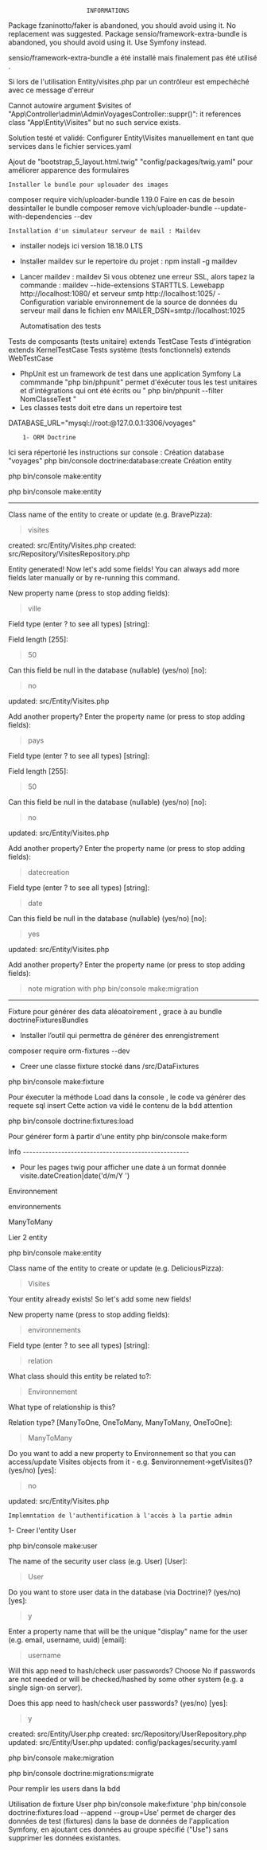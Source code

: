                           INFORMATIONS

Package fzaninotto/faker is abandoned, you should avoid using it. No replacement was suggested.
Package sensio/framework-extra-bundle is abandoned, you should avoid using it. Use Symfony instead.

sensio/framework-extra-bundle a été installé mais finalement pas été utilisé .

Si lors de l'utilisation
Entity/visites.php par un contrôleur est empechéché avec ce message d'erreur 

 Cannot autowire argument $visites of "App\Controller\admin\AdminVoyagesController::suppr()": it references class "App\Entity\Visites" but no such service exists.

 Solution testé et validé: Configurer Entity\Visites manuellement en tant que services dans le fichier services.yaml

 Ajout de "bootstrap_5_layout.html.twig"  "config/packages/twig.yaml" pour améliorer apparence des formulaires

    Installer le bundle pour uplouader des images
composer require  vich/uploader-bundle 1.19.0
Faire en cas de besoin dessintaller le bundle 
composer remove vich/uploader-bundle --update-with-dependencies --dev

    Installation d'un simulateur serveur de mail : Maildev
- installer nodejs ici version 18.18.0 LTS
- Installer maildev sur le repertoire du projet  : npm install -g maildev
- Lancer maildev : maildev
Si vous obtenez une erreur SSL, alors tapez la commande :
maildev --hide-extensions STARTTLS.
Lewebapp http://localhost:1080/ et serveur smtp http://localhost:1025/
-Configuration variable environnement de la source de données du serveur mail dans le fichien env
 MAILER_DSN=smtp://localhost:1025 

    Automatisation des tests

Tests de composants (tests unitaire) extends TestCase
Tests d'intégration extends KernelTestCase
Tests système (tests fonctionnels) extends WebTestCase

- PhpUnit est un framework de test dans une application Symfony
La commmande "php bin/phpunit" permet d'éxécuter tous les test unitaires et d'intégrations qui ont été écrits ou " php bin/phpunit --filter NomClasseTest "
- Les classes tests doit etre dans un repertoire test


DATABASE_URL="mysql://root:@127.0.0.1:3306/voyages" 







        1- ORM Doctrine

Ici sera répertorié les instructions sur console : 
Création database "voyages"
php bin/console doctrine:database:create
Création entity 

php bin/console make:entity

php bin/console make:entity

----------------------------------------------------

 Class name of the entity to create or update (e.g. BravePizza):
 > visites

 created: src/Entity/Visites.php
 created: src/Repository/VisitesRepository.php
 
 Entity generated! Now let's add some fields!
 You can always add more fields later manually or by re-running this command.

 New property name (press <return> to stop adding fields):
 > ville

 Field type (enter ? to see all types) [string]:
 >

 Field length [255]:
 > 50

 Can this field be null in the database (nullable) (yes/no) [no]:
 > no

 updated: src/Entity/Visites.php

 Add another property? Enter the property name (or press <return> to stop 
adding fields):
 > pays

 Field type (enter ? to see all types) [string]:
 >

 Field length [255]:
 > 50

 Can this field be null in the database (nullable) (yes/no) [no]:
 > no

 updated: src/Entity/Visites.php

 Add another property? Enter the property name (or press <return> to stop 
adding fields):
 > datecreation

 Field type (enter ? to see all types) [string]:
 > date

 Can this field be null in the database (nullable) (yes/no) [no]:
 > yes

 updated: src/Entity/Visites.php

 Add another property? Enter the property name (or press <return> to stop 
adding fields):
 > note
migration with php bin/console make:migration

-----------------------------------------------------

Fixture pour générer des data aléoatoirement , grace à au bundle doctrineFixturesBundles

- Installer l’outil  qui permettra de générer des enrengistrement 

composer require orm-fixtures --dev

- Creer une classe fixture stocké dans /src/DataFixtures

php bin/console make:fixture

Pour éxecuter la méthode Load dans la console , le code va générer des requete sql insert 
Cette action va vidé le contenu de la bdd attention

php bin/console doctrine:fixtures:load


Pour générer form à partir d'une entity
php bin/console make:form

  

Info ----------------------------------------------------
- Pour les pages twig pour afficher une date à un format donnée 
 visite.dateCreation|date('d/m/Y ')



Environnement

environnements

ManyToMany

Lier 2 entity

php bin/console make:entity

 Class name of the entity to create or update (e.g. DeliciousPizza):
 > Visites

 Your entity already exists! So let's add some new fields!

 New property name (press <return> to stop adding fields):
 > environnements

 Field type (enter ? to see all types) [string]:
 > relation

 What class should this entity be related to?:
 > Environnement

What type of relationship is this?

Relation type? [ManyToOne, OneToMany, ManyToMany, OneToOne]:
 > ManyToMany

 Do you want to add a new property to Environnement so that you can access/update Visites objects from it - e.g. $environnement->getVisites()? (yes/no) [yes]:
 > no

 updated: src/Entity/Visites.php


    Implemntation de l'authentification à l'accès à la partie admin 


1- Creer l'entity User

php bin/console make:user

 The name of the security user class (e.g. User) [User]:
 > User

 Do you want to store user data in the database (via Doctrine)? (yes/no) [yes]:
 > y

 Enter a property name that will be the unique "display" name for the 
user (e.g. email, username, uuid) [email]:
 > username

 Will this app need to hash/check user passwords? Choose No if passwords are not needed or will be checked/hashed by some other system (e.g. a single sign-on server).

 Does this app need to hash/check user passwords? (yes/no) [yes]:     
 > y

  created: src/Entity/User.php
 created: src/Repository/UserRepository.php
 updated: src/Entity/User.php
 updated: config/packages/security.yaml 


 php bin/console make:migration

 php bin/console doctrine:migrations:migrate

 Pour remplir les users dans la bdd

 Utilisation de fixture User
 php bin/console make:fixture
 'php bin/console doctrine:fixtures:load --append --group=Use' permet de charger des données de test (fixtures) dans la base de données de l'application Symfony, en ajoutant ces données au groupe spécifié ("Use") sans supprimer les données existantes.





